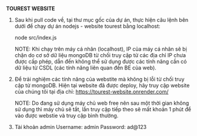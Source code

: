 **TOUREST WEBSITE**

1. Sau khi pull code về, tại thư mục gốc của dự án, thực hiện câu lệnh bên dưới để chạy dự án nodejs - website tourest bằng localhost:
   
    node src/index.js

   NOTE: Khi chạy trên máy cá nhân (localhost), IP của máy cá nhân sẽ bị chặn do cơ sở dữ liệu mongoDB từ chối truy cập từ các địa chỉ IP chưa được cấp phép, dẫn đến không thể sử dụng được các tính năng cần có dữ liệu từ CSDL (các tính năng liên quan đến BE của web).

2. Để trải nghiệm các tính năng của webstite mà không bị lỗi từ chối truy cập từ mongoDB.
   Hiện tại website đã được deploy, hãy truy cập website của chúng tôi tại địa chỉ: https://tourest-website.onrender.com/

   NOTE: Do đang sử dụng máy chủ web free nên sau một thời gian không sử dụng thì máy chủ sẽ tắt, lần truy cập tiếp theo sẽ mất khoản 1 phút để vào được webstie và truy cập bình thường.
3. Tài khoản admin
   Username: admin
   Password: ad@123

